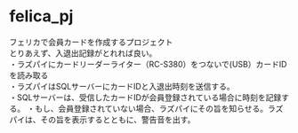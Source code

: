 # felica_pj
フェリカで会員カードを作成するプロジェクト<br>
とりあえず、入退出記録がとれれば良い。<br>
・ラズパイにカードリーダーライター（RC-S380）をつないで(USB）カードIDを読み取る<br>
・ラズパイはSQLサーバーにカードIDと入退出時刻を送信する。<br>
・SQLサーバーは、受信したカードIDが会員登録されている場合に時刻を記録する。
・もし、会員登録されていない場合、ラズパイにその旨を知らせる。ラズパイは、その旨を表示するとともに、警告音を出す。

